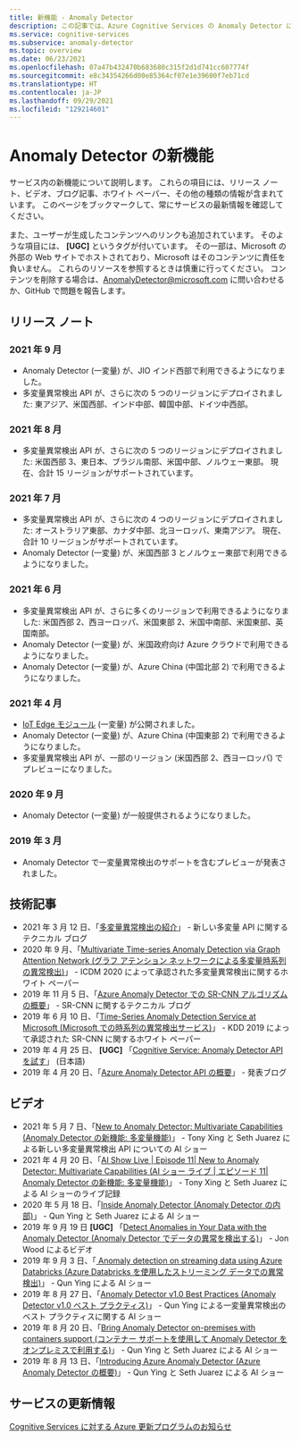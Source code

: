 ```yaml
---
title: 新機能 - Anomaly Detector
description: この記事では、Azure Cognitive Services の Anomaly Detector に関するニュースが定期的に更新されています。
ms.service: cognitive-services
ms.subservice: anomaly-detector
ms.topic: overview
ms.date: 06/23/2021
ms.openlocfilehash: 07a47b432470b683680c315f2d1d741cc607774f
ms.sourcegitcommit: e8c34354266d00e85364cf07e1e39600f7eb71cd
ms.translationtype: HT
ms.contentlocale: ja-JP
ms.lasthandoff: 09/29/2021
ms.locfileid: "129214601"
---
```

# <a name="whats-new-in-anomaly-detector"></a>Anomaly Detector の新機能

サービス内の新機能について説明します。 これらの項目には、リリース ノート、ビデオ、ブログ記事、ホワイト ペーパー、その他の種類の情報が含まれています。 このページをブックマークして、常にサービスの最新情報を確認してください。

また、ユーザーが生成したコンテンツへのリンクも追加されています。 そのような項目には、 **[UGC]** というタグが付いています。 その一部は、Microsoft の外部の Web サイトでホストされており、Microsoft はそのコンテンツに責任を負いません。 これらのリソースを参照するときは慎重に行ってください。 コンテンツを削除する場合は、AnomalyDetector@microsoft.com に問い合わせるか、GitHub で問題を報告します。

## <a name="release-notes"></a>リリース ノート

### <a name="september-2021"></a>2021 年 9 月
* Anomaly Detector (一変量) が、JIO インド西部で利用できるようになりました。
* 多変量異常検出 API が、さらに次の 5 つのリージョンにデプロイされました: 東アジア、米国西部、インド中部、韓国中部、ドイツ中西部。

### <a name="august-2021"></a>2021 年 8 月

* 多変量異常検出 API が、さらに次の 5 つのリージョンにデプロイされました: 米国西部 3、東日本、ブラジル南部、米国中部、ノルウェー東部。 現在、合計 15 リージョンがサポートされています。

### <a name="july-2021"></a>2021 年 7 月

* 多変量異常検出 API が、さらに次の 4 つのリージョンにデプロイされました: オーストラリア東部、カナダ中部、北ヨーロッパ、東南アジア。 現在、合計 10 リージョンがサポートされています。
* Anomaly Detector (一変量) が、米国西部 3 とノルウェー東部で利用できるようになりました。


### <a name="june-2021"></a>2021 年 6 月

* 多変量異常検出 API が、さらに多くのリージョンで利用できるようになりました: 米国西部 2、西ヨーロッパ、米国東部 2、米国中南部、米国東部、英国南部。
* Anomaly Detector (一変量) が、米国政府向け Azure クラウドで利用できるようになりました。
* Anomaly Detector (一変量) が、Azure China (中国北部 2) で利用できるようになりました。

### <a name="april-2021"></a>2021 年 4 月

* [IoT Edge モジュール](https://azuremarketplace.microsoft.com/marketplace/apps/azure-cognitive-service.edge-anomaly-detector) (一変量) が公開されました。
* Anomaly Detector (一変量) が、Azure China (中国東部 2) で利用できるようになりました。
* 多変量異常検出 API が、一部のリージョン (米国西部 2、西ヨーロッパ) でプレビューになりました。

### <a name="september-2020"></a>2020 年 9 月

* Anomaly Detector (一変量) が一般提供されるようになりました。

### <a name="march-2019"></a>2019 年 3 月

* Anomaly Detector で一変量異常検出のサポートを含むプレビューが発表されました。

## <a name="technical-articles"></a>技術記事

* 2021 年 3 月 12 日、「[多変量異常検出の紹介](https://techcommunity.microsoft.com/t5/azure-ai/introducing-multivariate-anomaly-detection/ba-p/2260679)」 - 新しい多変量 API に関するテクニカル ブログ
* 2020 年 9 月、「[Multivariate Time-series Anomaly Detection via Graph Attention Network (グラフ アテンション ネットワークによる多変量時系列の異常検出)](https://arxiv.org/abs/2009.02040)」 - ICDM 2020 によって承認された多変量異常検出に関するホワイト ペーパー
* 2019 年 11 月 5 日、「[Azure Anomaly Detector での SR-CNN アルゴリズムの概要](https://techcommunity.microsoft.com/t5/ai-customer-engineering-team/overview-of-sr-cnn-algorithm-in-azure-anomaly-detector/ba-p/982798)」 - SR-CNN に関するテクニカル ブログ
* 2019 年 6 月 10 日、「[Time-Series Anomaly Detection Service at Microsoft (Microsoft での時系列の異常検出サービス)](https://arxiv.org/abs/1906.03821)」 - KDD 2019 によって承認された SR-CNN に関するホワイト ペーパー
* 2019 年 4 月 25 日、 **[UGC]** 「[Cognitive Service: Anomaly Detector API を試す](https://azure-recipe.kc-cloud.jp/2019/04/cognitive-service-anomaly-detector-api/)」 (日本語)
* 2019 年 4 月 20 日、「[Azure Anomaly Detector API の概要](https://techcommunity.microsoft.com/t5/ai-customer-engineering-team/introducing-azure-anomaly-detector-api/ba-p/490162)」 - 発表ブログ

## <a name="videos"></a>ビデオ

* 2021 年 5 月 7 日、「[New to Anomaly Detector: Multivariate Capabilities (Anomaly Detector の新機能: 多変量機能)](https://channel9.msdn.com/Shows/AI-Show/New-to-Anomaly-Detector-Multivariate-Capabilities)」 - Tony Xing と Seth Juarez による新しい多変量異常検出 API についての AI ショー
* 2021 年 4 月 20 日、「[AI Show Live | Episode 11| New to Anomaly Detector: Multivariate Capabilities (AI ショー ライブ | エピソード 11| Anomaly Detector の新機能: 多変量機能)](https://channel9.msdn.com/Shows/AI-Show/AI-Show-Live-Episode-11-Whats-new-with-Anomaly-Detector)」 - Tony Xing と Seth Juarez による AI ショーのライブ記録
* 2020 年 5 月 18 日、「[Inside Anomaly Detector (Anomaly Detector の内部)](https://channel9.msdn.com/Shows/AI-Show/Inside-Anomaly-Detector)」 - Qun Ying と Seth Juarez による AI ショー
* 2019 年 9 月 19 日 **[UGC]** 「[Detect Anomalies in Your Data with the Anomaly Detector (Anomaly Detector でデータの異常を検出する)](https://www.youtube.com/watch?v=gfb63wvjnYQ)」 - Jon Wood によるビデオ
* 2019 年 9 月 3 日、「[ Anomaly detection on streaming data using Azure Databricks (Azure Databricks を使用したストリーミング データでの異常検出)](https://channel9.msdn.com/Shows/AI-Show/Anomaly-detection-on-streaming-data-using-Azure-Databricks)」 - Qun Ying による AI ショー
* 2019 年 8 月 27 日、「[Anomaly Detector v1.0 Best Practices (Anomaly Detector v1.0 ベスト プラクティス)](https://channel9.msdn.com/Shows/AI-Show/Anomaly-Detector-v10-Best-Practices)」 - Qun Ying による一変量異常検出のベスト プラクティスに関する AI ショー
* 2019 年 8 月 20 日、「[Bring Anomaly Detector on-premises with containers support (コンテナー サポートを使用して Anomaly Detector をオンプレミスで利用する)](https://channel9.msdn.com/Shows/AI-Show/Bring-Anomaly-Detector-on-premise-with-containers-support)」 - Qun Ying と Seth Juarez による AI ショー
* 2019 年 8 月 13 日、「[Introducing Azure Anomaly Detector (Azure Anomaly Detector の概要)](https://channel9.msdn.com/Shows/AI-Show/Introducing-Azure-Anomaly-Detector?WT.mc_id=ai-c9-niner)」 - Qun Ying と Seth Juarez による AI ショー


## <a name="service-updates"></a>サービスの更新情報

[Cognitive Services に対する Azure 更新プログラムのお知らせ](https://azure.microsoft.com/updates/?product=cognitive-services)
